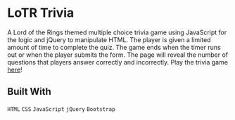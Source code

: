 # LoTR Trivia
A Lord of the Rings themed multiple choice trivia game using JavaScript for the logic and jQuery to manipulate HTML. The player is given a limited amount of time to complete the quiz. The game ends when the timer runs out or when the player submits the form. The page will reveal the number of questions that players answer correctly and incorrectly. Play the trivia game [here](https://herrenchek.github.io/TriviaGame/)!

## Built With
`HTML`
`CSS`
`JavaScript`
`jQuery`
`Bootstrap`